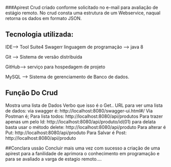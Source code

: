 ###Apirest
Crud criado conforme solicitado no e-mail para avaliação de estágio remoto. 
No crud consta uma estrutura de um Webservice, naqual retorna os dados em formato JSON.

## Tecnologia utilizada:
IDE--> Tool Suite4
Swagerr
linguagem de programação --> java 8

Git --> Sistema de versão distribuida 

GitHub--> serviço para hospedagem de projeto

MySQL --> Sistema de gerenciamento de Banco de dados.

## Função Do Crud
Mostra uma lista de Dados
Verbo que isso é o Get..
URL para ver uma lista de dados: 
via swagger é:    http://localhost:8080/swagger-ui.html#/ 
Via Postman é;
Para lista todos: http://localhost:8080/api/produtos
Para trazer apenas um pelo Id: http://localhost:8080/api/produto/id(01)
para delata basta usar o método delete: http://localhost:8080/api/produto
Para alterar é Put: http://localhost:8080/api/produto
Para Salvar é Post: http://localhost:8080/api/produto

##Conclara ussão
Concluir mais uma vez com sucesso a criação de uma apirest para a fanilidade de aprimora o conhecimento em programação e para se avaliado a varga de estagio remoto....

